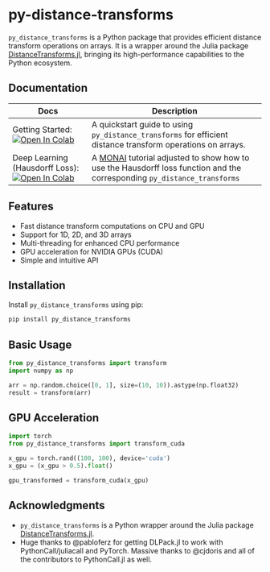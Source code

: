 # py-distance-transforms
`py_distance_transforms` is a Python package that provides efficient distance transform operations on arrays. It is a wrapper around the Julia package [DistanceTransforms.jl](https://github.com/Dale-Black/DistanceTransforms.jl), bringing its high-performance capabilities to the Python ecosystem.


## Documentation
| Docs | Description |
|------|-------------|
| Getting Started: [![Open In Colab](https://colab.research.google.com/assets/colab-badge.svg)](https://drive.google.com/file/d/1BjfkcZ2JVj6efFHSkjoR3WO38iHdfYZ_/view?usp=sharing) | A quickstart guide to using `py_distance_transforms` for efficient distance transform operations on arrays. |
| Deep Learning (Hausdorff Loss): [![Open In Colab](https://colab.research.google.com/assets/colab-badge.svg)](https://drive.google.com/file/d/1I91i4oIe4VgsCrjZAXhYxTtGsiuZpaX3/view?usp=sharing) | A [MONAI](https://github.com/Project-MONAI/tutorials) tutorial adjusted to show how to use the Hausdorff loss function and the corresponding `py_distance_transforms`|

## Features

- Fast distance transform computations on CPU and GPU
- Support for 1D, 2D, and 3D arrays
- Multi-threading for enhanced CPU performance
- GPU acceleration for NVIDIA GPUs (CUDA)
- Simple and intuitive API

## Installation

Install `py_distance_transforms` using pip:

```bash
pip install py_distance_transforms
```

## Basic Usage

```python
from py_distance_transforms import transform
import numpy as np

arr = np.random.choice([0, 1], size=(10, 10)).astype(np.float32)
result = transform(arr)
```

## GPU Acceleration

```python
import torch
from py_distance_transforms import transform_cuda

x_gpu = torch.rand((100, 100), device='cuda')
x_gpu = (x_gpu > 0.5).float()

gpu_transformed = transform_cuda(x_gpu)
```

## Acknowledgments

- `py_distance_transforms` is a Python wrapper around the Julia package [DistanceTransforms.jl](https://github.com/MolloiLab/DistanceTransforms.jl).
- Huge thanks to @pabloferz for getting DLPack.jl to work with PythonCall/juliacall and PyTorch. Massive thanks to @cjdoris and all of the contributors to PythonCall.jl as well.
